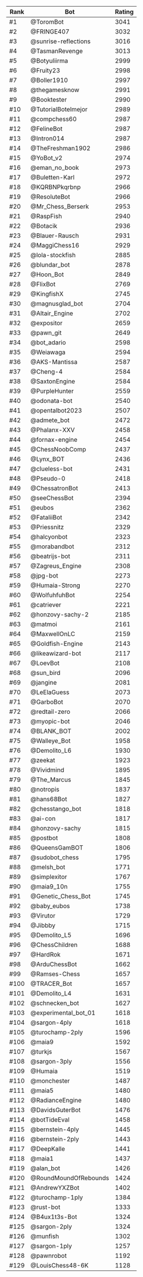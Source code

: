 Rank|Bot|Rating
---|---|---
#1|@ToromBot|3041
#2|@FRINGE407|3032
#3|@sunrise-reflections|3016
#4|@TasmanRevenge|3013
#5|@Botyuliirma|2999
#6|@Fruity23|2998
#7|@Boller1910|2997
#8|@thegamesknow|2991
#9|@Booktester|2990
#10|@TutorialBotelmejor|2989
#11|@compchess60|2987
#12|@FelineBot|2987
#13|@Intron014|2987
#14|@TheFreshman1902|2986
#15|@YoBot_v2|2974
#16|@eman_no_book|2973
#17|@Buletten-Karl|2972
#18|@KQRBNPkqrbnp|2966
#19|@ResoluteBot|2966
#20|@Mr_Chess_Berserk|2953
#21|@RaspFish|2940
#22|@Botacik|2936
#23|@Blauer-Rausch|2931
#24|@MaggiChess16|2929
#25|@lola-stockfish|2885
#26|@blundar_bot|2878
#27|@Hoon_Bot|2849
#28|@FlixBot|2769
#29|@KingfishX|2745
#30|@magnusglad_bot|2704
#31|@Altair_Engine|2702
#32|@expositor|2659
#33|@pawn_git|2649
#34|@bot_adario|2598
#35|@Weiawaga|2594
#36|@AKS-Mantissa|2587
#37|@Cheng-4|2584
#38|@SaxtonEngine|2584
#39|@PurpleHunter|2559
#40|@odonata-bot|2540
#41|@opentalbot2023|2507
#42|@admete_bot|2472
#43|@Phalanx-XXV|2458
#44|@fornax-engine|2454
#45|@ChessNoobComp|2437
#46|@Lynx_BOT|2436
#47|@clueless-bot|2431
#48|@Pseudo-0|2418
#49|@ChessatronBot|2413
#50|@seeChessBot|2394
#51|@eubos|2362
#52|@FataliiBot|2342
#53|@Priessnitz|2329
#54|@halcyonbot|2323
#55|@morabandbot|2312
#56|@beatrijs-bot|2311
#57|@Zagreus_Engine|2308
#58|@jpg-bot|2273
#59|@Humaia-Strong|2270
#60|@WolfuhfuhBot|2254
#61|@catriever|2221
#62|@honzovy-sachy-2|2185
#63|@matmoi|2161
#64|@MaxwellOnLC|2159
#65|@Goldfish-Engine|2143
#66|@likeawizard-bot|2117
#67|@LoevBot|2108
#68|@sun_bird|2096
#69|@jangine|2081
#70|@LeElaGuess|2073
#71|@GarboBot|2070
#72|@redtail-zero|2066
#73|@myopic-bot|2046
#74|@BLANK_BOT|2002
#75|@Walleye_Bot|1958
#76|@Demolito_L6|1930
#77|@zeekat|1923
#78|@Vividmind|1895
#79|@The_Marcus|1845
#80|@notropis|1837
#81|@hans68Bot|1827
#82|@chesstango_bot|1818
#83|@ai-con|1817
#84|@honzovy-sachy|1815
#85|@postbot|1808
#86|@QueensGamBOT|1806
#87|@sudobot_chess|1795
#88|@melsh_bot|1771
#89|@simplexitor|1767
#90|@maia9_10n|1755
#91|@Genetic_Chess_Bot|1745
#92|@baby_eubos|1738
#93|@Virutor|1729
#94|@Jibbby|1715
#95|@Demolito_L5|1696
#96|@ChessChildren|1688
#97|@HardRok|1671
#98|@ArduChessBot|1662
#99|@Ramses-Chess|1657
#100|@TRACER_Bot|1657
#101|@Demolito_L4|1631
#102|@schnecken_bot|1627
#103|@experimental_bot_01|1618
#104|@sargon-4ply|1618
#105|@turochamp-2ply|1596
#106|@maia9|1592
#107|@turkjs|1567
#108|@sargon-3ply|1556
#109|@Humaia|1519
#110|@monchester|1487
#111|@maia5|1480
#112|@RadianceEngine|1480
#113|@DavidsGuterBot|1476
#114|@botTideEval|1458
#115|@bernstein-4ply|1445
#116|@bernstein-2ply|1443
#117|@DeepKalle|1441
#118|@maia1|1437
#119|@alan_bot|1426
#120|@RoundMoundOfRebounds|1424
#121|@AndrewYXZBot|1402
#122|@turochamp-1ply|1384
#123|@rust-bot|1333
#124|@B4ux1t3s-Bot|1324
#125|@sargon-2ply|1324
#126|@munfish|1302
#127|@sargon-1ply|1257
#128|@pawnrobot|1192
#129|@LouisChess48-6K|1128

